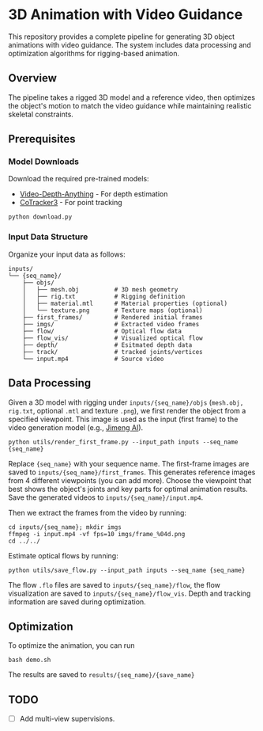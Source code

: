 # 3D Animation with Video Guidance
This repository provides a complete pipeline for generating 3D object animations with video guidance. The system includes data processing and optimization algorithms for rigging-based animation.

## Overview
The pipeline takes a rigged 3D model and a reference video, then optimizes the object's motion to match the video guidance while maintaining realistic skeletal constraints.

## Prerequisites

### Model Downloads
Download the required pre-trained models:

- [Video-Depth-Anything](https://huggingface.co/depth-anything/Video-Depth-Anything-Large) - For depth estimation
- [CoTracker3](https://huggingface.co/facebook/cotracker3) - For point tracking

```
python download.py
```

### Input Data Structure

Organize your input data as follows:
```
inputs/
└── {seq_name}/
    ├── objs/
    │   ├── mesh.obj          # 3D mesh geometry
    │   ├── rig.txt           # Rigging definition
    │   ├── material.mtl      # Material properties (optional)
    │   └── texture.png       # Texture maps (optional)
    ├── first_frames/         # Rendered initial frames
    ├── imgs/                 # Extracted video frames
    ├── flow/                 # Optical flow data
    ├── flow_vis/             # Visualized optical flow
    ├── depth/                # Esitmated depth data
    ├── track/                # tracked joints/vertices
    └── input.mp4             # Source video
```

## Data Processing

Given a 3D model with rigging under `inputs/{seq_name}/objs` (`mesh.obj, rig.txt`, optional `.mtl` and texture `.png`), we first render the object from a specified viewpoint. This image is used as the input (first frame) to the video generation model (e.g., [Jimeng AI](https://jimeng.jianying.com/ai-tool/home?type=video)).

```
python utils/render_first_frame.py --input_path inputs --seq_name {seq_name}
```
Replace `{seq_name}` with your sequence name. The first-frame images are saved to `inputs/{seq_name}/first_frames`. This generates reference images from 4 different viewpoints (you can add more). Choose the viewpoint that best shows the object's joints and key parts for optimal animation results. Save the generated videos to `inputs/{seq_name}/input.mp4`.

Then we extract the frames from the video by running:

```
cd inputs/{seq_name}; mkdir imgs
ffmpeg -i input.mp4 -vf fps=10 imgs/frame_%04d.png
cd ../../
```

Estimate optical flows by running:

```
python utils/save_flow.py --input_path inputs --seq_name {seq_name}
```
The flow `.flo` files are saved to `inputs/{seq_name}/flow`, the flow visualization are saved to `inputs/{seq_name}/flow_vis`. Depth and tracking information are saved during optimization.

## Optimization

To optimize the animation, you can run

```
bash demo.sh
```

The results are saved to `results/{seq_name}/{save_name}`


## TODO

- [ ] Add multi-view supervisions.